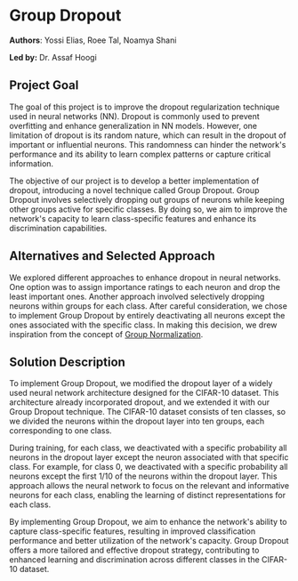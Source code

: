 # Group Dropout

**Authors**: Yossi Elias, Roee Tal, Noamya Shani

**Led by:** Dr. Assaf Hoogi

## Project Goal
The goal of this project is to improve the dropout regularization technique used in neural networks (NN). Dropout is commonly used to prevent overfitting and enhance generalization in NN models. However, one limitation of dropout is its random nature, which can result in the dropout of important or influential neurons. This randomness can hinder the network's performance and its ability to learn complex patterns or capture critical information. 

The objective of our project is to develop a better implementation of dropout, introducing a novel technique called Group Dropout. Group Dropout involves selectively dropping out groups of neurons while keeping other groups active for specific classes. By doing so, we aim to improve the network's capacity to learn class-specific features and enhance its discrimination capabilities.

## Alternatives and Selected Approach
We explored different approaches to enhance dropout in neural networks. One option was to assign importance ratings to each neuron and drop the least important ones. Another approach involved selectively dropping neurons within groups for each class. After careful consideration, we chose to implement Group Dropout by entirely deactivating all neurons except the ones associated with the specific class. In making this decision, we drew inspiration from the concept of [Group Normalization](https://arxiv.org/pdf/1803.08494.pdf).

## Solution Description
To implement Group Dropout, we modified the dropout layer of a widely used neural network architecture designed for the CIFAR-10 dataset. This architecture already incorporated dropout, and we extended it with our Group Dropout technique. The CIFAR-10 dataset consists of ten classes, so we divided the neurons within the dropout layer into ten groups, each corresponding to one class.

During training, for each class, we deactivated with a specific probability all neurons in the dropout layer except the neuron associated with that specific class. For example, for class 0, we deactivated with a specific probability all neurons except the first 1/10 of the neurons within the dropout layer. This approach allows the neural network to focus on the relevant and informative neurons for each class, enabling the learning of distinct representations for each class.

By implementing Group Dropout, we aim to enhance the network's ability to capture class-specific features, resulting in improved classification performance and better utilization of the network's capacity. Group Dropout offers a more tailored and effective dropout strategy, contributing to enhanced learning and discrimination across different classes in the CIFAR-10 dataset.


